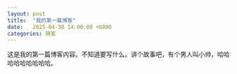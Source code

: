```yaml
---
layout: post
title:  "我的第一篇博客"
date:   2025-04-30 14:00:00 +0800
categories: 随笔
---
```

这是我的第一篇博客内容。不知道要写什么。讲个故事吧，有个男人叫小帅，哈哈哈哈哈哈哈哈哈。
